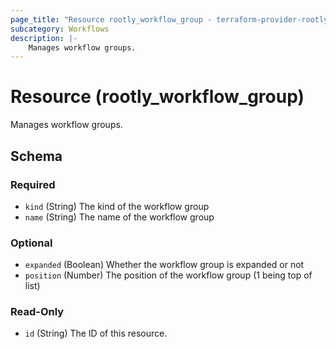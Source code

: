 ```yaml
---
page_title: "Resource rootly_workflow_group - terraform-provider-rootly"
subcategory: Workflows
description: |-
    Manages workflow groups.
---
```


# Resource (rootly_workflow_group)

Manages workflow groups.

<!-- schema generated by tfplugindocs -->
## Schema

### Required

- `kind` (String) The kind of the workflow group
- `name` (String) The name of the workflow group

### Optional

- `expanded` (Boolean) Whether the workflow group is expanded or not
- `position` (Number) The position of the workflow group (1 being top of list)

### Read-Only

- `id` (String) The ID of this resource.
